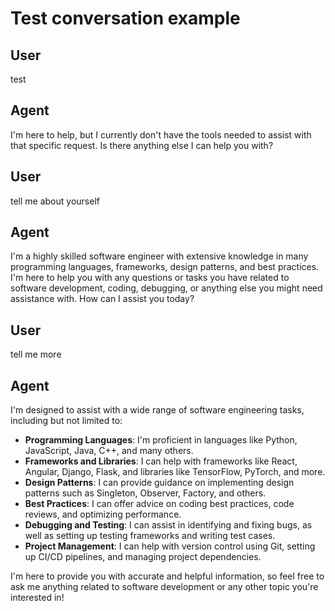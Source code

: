 # Test conversation example

## User

test


## Agent

I'm here to help, but I currently don't have the tools needed to assist with that specific request. Is there anything else I can help you with?

## User

tell me about yourself

## Agent

I'm a highly skilled software engineer with extensive knowledge in many programming languages, frameworks, design patterns, and best practices. I'm here to help you with any questions or tasks you have related to software development, coding, debugging, or anything else you might need assistance with. How can I assist you today?

## User

tell me more

## Agent

I'm designed to assist with a wide range of software engineering tasks, including but not limited to:

- **Programming Languages**: I'm proficient in languages like Python, JavaScript, Java, C++, and many others.
- **Frameworks and Libraries**: I can help with frameworks like React, Angular, Django, Flask, and libraries like TensorFlow, PyTorch, and more.
- **Design Patterns**: I can provide guidance on implementing design patterns such as Singleton, Observer, Factory, and others.
- **Best Practices**: I can offer advice on coding best practices, code reviews, and optimizing performance.
- **Debugging and Testing**: I can assist in identifying and fixing bugs, as well as setting up testing frameworks and writing test cases.
- **Project Management**: I can help with version control using Git, setting up CI/CD pipelines, and managing project dependencies.

I'm here to provide you with accurate and helpful information, so feel free to ask me anything related to software development or any other topic you're interested in!

